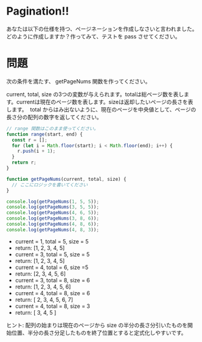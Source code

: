 # Pagination!!

あなたは以下の仕様を持つ、ページネーションを作成しなさいと言われました。どのように作成しますか？作ってみて、テストを pass させてください。

# 問題

次の条件を満たす、 getPageNums 関数を作ってください。

current, total, size の3つの変数が与えられます。totalは総ページ数を表します。currentは現在のページ数を表します。sizeは返却したいページの長さを表します。 
total からはみ出ないように、現在のページを中央値として、ページの長さ分の配列の数字を返してください。

```javascript
// range 関数はこのまま使ってください。
function range(start, end) {
  const r = [];
  for (let i = Math.floor(start); i < Math.floor(end); i++) {
    r.push(i + 1);
  }
  return r;
}

function getPageNums(current, total, size) {
  // ここにロジックを書いてください
}

console.log(getPageNums(1, 5, 5));
console.log(getPageNums(3, 5, 5));
console.log(getPageNums(4, 6, 5));
console.log(getPageNums(3, 8, 6));
console.log(getPageNums(4, 8, 6));
console.log(getPageNums(4, 8, 3));
```

- current = 1, total = 5, size = 5
- return: [1, 2, 3, 4, 5]
- current = 3, total = 5, size = 5
- return: [1, 2, 3, 4, 5]
- current = 4, total = 6, size =5
- return: [2, 3, 4, 5, 6]
- current = 3, total = 8, size = 6
- return: [1, 2, 3, 4, 5, 6]
- current = 4, total = 8, size = 6
- return: [ 2, 3, 4, 5, 6, 7]
- current = 4, total = 8, size = 3
- return: [ 3, 4, 5 ]

ヒント:
配列の始まりは現在のページから size の半分の長さ分引いたものを開始位置、半分の長さ分足したものを終了位置とすると定式化しやすいです。
